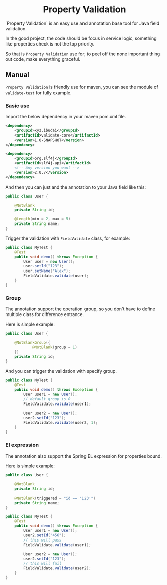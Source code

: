 <h1 align="center">Property Validation</h1>
`Property Validation` is an easy use and annotation base tool for Java field validation.

In the good project, the code should be focus in service logic, something like properties check is not the top priority.

So that is `Property Validation` use for, to peel off the none important thing out code, make everything graceful.


## Manual
`Property Validation` is friendly use for maven, you can see the module of `validate-test` for fully example.

### Basic use
Import the below dependency in your maven pom.xml file.
```xml
<dependency>
    <groupId>xyz.ibudai</groupId>
    <artifactId>validate-core</artifactId>
    <version>1.0-SNAPSHOT</version>
</dependency>

<dependency>
    <groupId>org.slf4j</groupId>
    <artifactId>slf4j-api</artifactId>
    <!-- Any version you want -->
    <version>2.0.7</version>
</dependency>
```

And then you can just and the annotation to your Java field like this:
```java
public class User {

    @NotBlank
    private String id;

    @Length(min = 2, max = 5)
    private String name;
}
```

Trigger the validation with `FieldValidate` class, for example:
```java
public class MyTest {
    @Test
    public void demo() throws Exception {
        User user = new User();
        user.setId("123");
        user.setName("Alex");
        FieldValidate.validate(user);
    }
}
```


### Group
The annotation support the operation group, so you don't have to define multiple class for difference entrance.

Here is simple example:
```java
public class User {

    @NotBlankGroup({
            @NotBlank(group = 1)
    })
    private String id;
}
```

And you can trigger the validation with specify group.
```java
public class MyTest {
    @Test
    public void demo() throws Exception {
        User user1 = new User();
        // default group is 0
        FieldValidate.validate(user1);
            
        User user2 = new User();
        user2.setId("123");
        FieldValidate.validate(user2, 1);
    }
}
```


### El expression
The annotation also support the Spring EL expression for properties bound.

Here is simple example:
```java
public class User {

    @NotBlank
    private String id;

    @NotBlank(triggered = "id == '123'")
    private String name;
}
```

```java
public class MyTest {
    @Test
    public void demo() throws Exception {
        User user1 = new User();
        user2.setId("456");
        // this will pass
        FieldValidate.validate(user1);
            
        User user2 = new User();
        user2.setId("123");
        // this will fail
        FieldValidate.validate(user2);
    }
}
```
